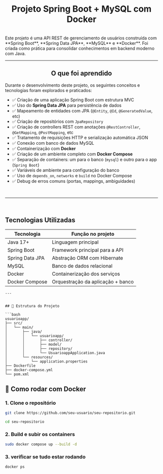 <h1 align="center"> Projeto Spring Boot + MySQL com Docker</h1>
<br>
Este projeto é uma API REST de gerenciamento de usuários construída com **Spring Boot**, **Spring Data JPA**, **MySQL** e **Docker**. Foi criada como prática para consolidar conhecimentos em backend moderno com Java.

---

 <h2 align="center"> O que foi aprendido</h2>

Durante o desenvolvimento deste projeto, os seguintes conceitos e tecnologias foram explorados e praticados:

- ✅ Criação de uma aplicação Spring Boot com estrutura MVC
- ✅ Uso do **Spring Data JPA** para persistência de dados
- ✅ Mapeamento de entidades com JPA (`@Entity`, `@Id`, `@GeneratedValue`, etc)
- ✅ Criação de repositórios com `JpaRepository`
- ✅ Criação de controllers REST com anotações `@RestController`, `@GetMapping`, `@PostMapping`, etc
- ✅ Tratamento de requisições HTTP e serialização automática JSON
- ✅ Conexão com banco de dados MySQL
- ✅ Containerização com **Docker**
- ✅ Criação de um ambiente completo com **Docker Compose**
- ✅ Separação de containers: um para o banco (`mysql`) e outro para o app (`Spring Boot`)
- ✅ Variáveis de ambiente para configuração do banco
- ✅ Uso de `depends_on`, `networks` e `build` no Docker Compose
- ✅ Debug de erros comuns (portas, mappings, ambiguidades)

<br>

---

<br>

<h2> Tecnologias Utilizadas </h2>



  
| Tecnologia       | Função no projeto                           |
|------------------|---------------------------------------------|
| Java 17+         | Linguagem principal                         |
| Spring Boot      | Framework principal para a API              |
| Spring Data JPA  | Abstração ORM com Hibernate                 |
| MySQL            | Banco de dados relacional                   |
| Docker           | Containerização dos serviços                |
| Docker Compose   | Orquestração da aplicação + banco           |

```
---


## 🧩 Estrutura do Projeto

```bash
usuarioapp/
├── src/
│   └── main/
│       ├── java/
│       │   └── usuarioapp/
│       │       ├── controller/
│       │       ├── model/
│       │       ├── repository/
│       │       └── UsuarioappApplication.java
│       └── resources/
│           └── application.properties
├── Dockerfile
├── docker-compose.yml
└── pom.xml

```
## 🐳 Como rodar com Docker

### 1. Clone o repositório

```bash
git clone https://github.com/seu-usuario/seu-repositorio.git

cd seu-repositorio
```

### 2. Build e subir os containers 

```bash
sudo docker compose up --build -d
```

### 3. verificar se tudo estar rodando 

```bash
docker ps
```


